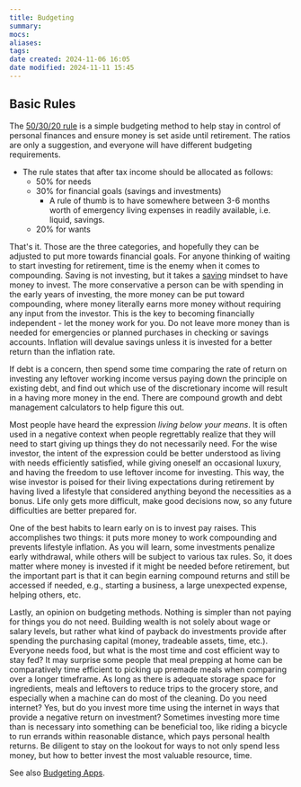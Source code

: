 ```yaml
---
title: Budgeting
summary: 
mocs: 
aliases: 
tags: 
date created: 2024-11-06 16:05
date modified: 2024-11-11 15:45
---
```

## Basic Rules
The [50/30/20 rule](https://www.reddit.com/r/coolguides/comments/dkhs1k/personal_finance_guide/#lightbox) is a simple budgeting method to help stay in control of personal finances and ensure money is set aside until retirement. The ratios are only a suggestion, and everyone will have different budgeting requirements. 

- The rule states that after tax income should be allocated as follows:
	- 50% for needs
	- 30% for financial goals (savings and investments)
		- A rule of thumb is to have somewhere between 3-6 months worth of emergency living expenses in readily available, i.e. liquid, savings.
	- 20% for wants

That's it. Those are the three categories, and hopefully they can be adjusted to put more towards financial goals. For anyone thinking of waiting to start investing for retirement, time is the enemy when it comes to compounding. Saving is not investing, but it takes a [saving](https://www.reddit.com/r/coolguides/comments/1dipsve/a_cool_guide_for_saving_money/#lightbox) mindset to have money to invest. The more conservative a person can be with spending in the early years of investing, the more money can be put toward compounding, where money literally earns more money without requiring any input from the investor. This is the key to becoming financially independent - let the money work for you. Do not leave more money than is needed for emergencies or planned purchases in checking or savings accounts. Inflation will devalue savings unless it is invested for a better return than the inflation rate.

If debt is a concern, then spend some time comparing the rate of return on investing any leftover working income versus paying down the principle on existing debt, and find out which use of the discretionary income will result in a having more money in the end. There are compound growth and debt management calculators to help figure this out.

Most people have heard the expression *living below your means*. It is often used in a negative context when people regrettably realize that they will need to start giving up things they do not necessarily need. For the wise investor, the intent of the expression could be better understood as living with needs efficiently satisfied, while giving oneself an occasional luxury, and having the freedom to use leftover income for investing. This way, the wise investor is poised for their living expectations during retirement by having lived a lifestyle that considered anything beyond the necessities as a bonus. Life only gets more difficult, make good decisions now, so any future difficulties are better prepared for.

One of the best habits to learn early on is to invest pay raises. This accomplishes two things: it puts more money to work compounding and prevents lifestyle inflation<!-- #update_with_instant_preview -->. As you will learn, some investments penalize early withdrawal, while others will be subject to various tax rules. So, it does matter where money is invested if it might be needed before retirement, but the important part is that it can begin earning compound returns and still be accessed if needed, e.g., starting a business, a large unexpected expense, helping others, etc.

Lastly, an opinion on budgeting methods. Nothing is simpler than not paying for things you do not need. Building wealth is not solely about wage or salary levels, but rather what kind of payback do investments provide after spending the purchasing capital (money, tradeable assets, time, etc.). Everyone needs food, but what is the most time and cost efficient way to stay fed? It may surprise some people that meal prepping at home can be comparatively time efficient to picking up premade meals when comparing over a longer timeframe. As long as there is adequate storage space for ingredients, meals and leftovers to reduce trips to the grocery store, and especially when a machine can do most of the cleaning. Do you need internet? Yes, but do you invest more time using the internet in ways that provide a negative return on investment? Sometimes investing more time than is necessary into something can be beneficial too, like riding a bicycle to run errands within reasonable distance, which pays personal health returns. Be diligent to stay on the lookout for ways to not only spend less money, but how to better invest the most valuable resource, time.

See also [Budgeting Apps](resources/tools.md#budgeting-apps)<!-- #internal_anchor_link -->.


